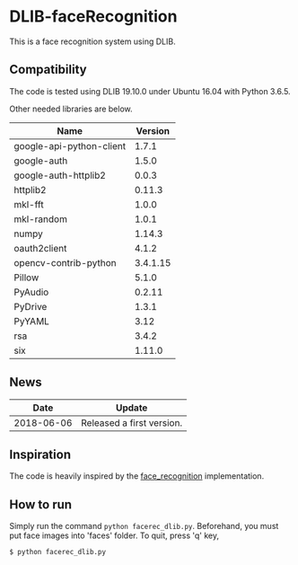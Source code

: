 # DLIB-faceRecognition

This is a face recognition system using DLIB.

## Compatibility
The code is tested using DLIB 19.10.0 under Ubuntu 16.04 with Python 3.6.5. 

Other needed libraries are below.

| Name | Version |
|----------|--------|
|google-api-python-client |1.7.1 |
|google-auth              |1.5.0  |  
|google-auth-httplib2     |0.0.3   | 
|httplib2                 |0.11.3   |
|mkl-fft                  |1.0.0    |
|mkl-random               |1.0.1    |
|numpy                    |1.14.3   |
|oauth2client             |4.1.2    |
|opencv-contrib-python    |3.4.1.15 |
|Pillow                   |5.1.0    |
|PyAudio                  |0.2.11   |
|PyDrive                  |1.3.1    |
|PyYAML                   |3.12     |
|rsa                      |3.4.2    |
|six                      |1.11.0   |



## News
| Date     | Update |
|----------|--------|
| 2018-06-06 | Released a first version.|

## Inspiration
The code is heavily inspired by the [face_recognition](https://github.com/ageitgey/face_recognition) implementation.


## How to run
Simply run the command `python facerec_dlib.py`.
Beforehand, you must put face images into 'faces' folder.
To quit, press 'q' key, 

```bash
$ python facerec_dlib.py
```

